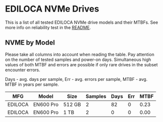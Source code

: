 EDILOCA NVMe Drives
===================

This is a list of all tested EDILOCA NVMe drive models and their MTBFs. See more
info on reliability test in the [README](https://github.com/linuxhw/SMART).

NVME by Model
------------

Please take all columns into account when reading the table. Pay attention on the
number of tested samples and power-on days. Simultaneous high values of both MTBF
and errors are possible if only rare drives in the subset encounter errors.

Days - avg. days per sample,
Err  - avg. errors per sample,
MTBF - avg. MTBF in years per sample.

| MFG       | Model              | Size   | Samples | Days  | Err   | MTBF |
|-----------|--------------------|--------|---------|-------|-------|------|
| EDILOCA   | EN600 Pro          | 512 GB | 2       | 82    | 0     | 0.23   |
| EDILOCA   | EN600 Pro          | 1 TB   | 2       | 0     | 0     | 0.00   |
